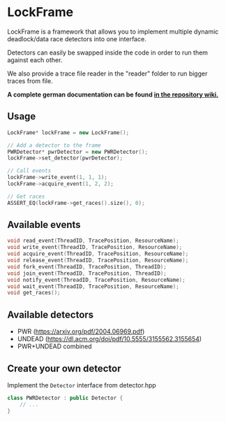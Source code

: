 # LockFrame

LockFrame is a framework that allows you to implement multiple dynamic deadlock/data race detectors into one interface.

Detectors can easily be swapped inside the code in order to run them against each other.

We also provide a trace file reader in the "reader" folder to run bigger traces from file.

**A complete german documentation can be found [in the repository wiki.](https://github.com/Proglang-Uni-Freiburg/LockFrame/wiki/04-Tools-&-Benutzung)**

## Usage

```cpp
LockFrame* lockFrame = new LockFrame();

// Add a detector to the frame
PWRDetector* pwrDetector = new PWRDetector();
lockFrame->set_detector(pwrDetector);

// Call events
lockFrame->write_event(1, 1, 1);
lockFrame->acquire_event(1, 2, 2);

// Get races
ASSERT_EQ(lockFrame->get_races().size(), 0);
```

## Available events

```cpp
void read_event(ThreadID, TracePosition, ResourceName);
void write_event(ThreadID, TracePosition, ResourceName);
void acquire_event(ThreadID, TracePosition, ResourceName);
void release_event(ThreadID, TracePosition, ResourceName);
void fork_event(ThreadID, TracePosition, ThreadID);
void join_event(ThreadID, TracePosition, ThreadID);
void notify_event(ThreadID, TracePosition, ResourceName);
void wait_event(ThreadID, TracePosition, ResourceName);
void get_races();
```

## Available detectors

* PWR (https://arxiv.org/pdf/2004.06969.pdf)
* UNDEAD (https://dl.acm.org/doi/pdf/10.5555/3155562.3155654)
* PWR+UNDEAD combined

## Create your own detector

Implement the `Detector` interface from detector.hpp

```cpp
class PWRDetector : public Detector {
    // ...
}
```

